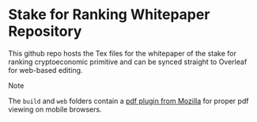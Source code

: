 # Stake for Ranking Whitepaper Repository

This github repo hosts the Tex files for the whitepaper of the stake for ranking cryptoeconomic primitive and can be synced straight to Overleaf for web-based editing. 

 > [!NOTE]
 > The `build` and `web` folders contain a [pdf plugin from Mozilla](https://mozilla.github.io/pdf.js/) for proper pdf viewing on mobile browsers. 